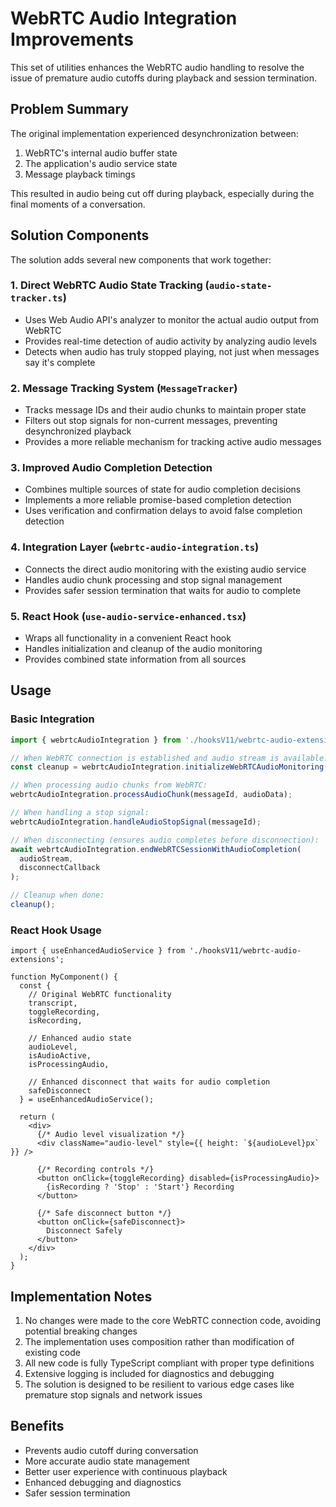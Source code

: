 # WebRTC Audio Integration Improvements

This set of utilities enhances the WebRTC audio handling to resolve the issue of premature audio cutoffs during playback and session termination.

## Problem Summary

The original implementation experienced desynchronization between:
1. WebRTC's internal audio buffer state
2. The application's audio service state
3. Message playback timings

This resulted in audio being cut off during playback, especially during the final moments of a conversation.

## Solution Components

The solution adds several new components that work together:

### 1. Direct WebRTC Audio State Tracking (`audio-state-tracker.ts`)

- Uses Web Audio API's analyzer to monitor the actual audio output from WebRTC
- Provides real-time detection of audio activity by analyzing audio levels
- Detects when audio has truly stopped playing, not just when messages say it's complete

### 2. Message Tracking System (`MessageTracker`)

- Tracks message IDs and their audio chunks to maintain proper state
- Filters out stop signals for non-current messages, preventing desynchronized playback
- Provides a more reliable mechanism for tracking active audio messages

### 3. Improved Audio Completion Detection

- Combines multiple sources of state for audio completion decisions
- Implements a more reliable promise-based completion detection
- Uses verification and confirmation delays to avoid false completion detection

### 4. Integration Layer (`webrtc-audio-integration.ts`)

- Connects the direct audio monitoring with the existing audio service
- Handles audio chunk processing and stop signal management
- Provides safer session termination that waits for audio to complete

### 5. React Hook (`use-audio-service-enhanced.tsx`)

- Wraps all functionality in a convenient React hook
- Handles initialization and cleanup of the audio monitoring
- Provides combined state information from all sources

## Usage

### Basic Integration

```typescript
import { webrtcAudioIntegration } from './hooksV11/webrtc-audio-extensions';

// When WebRTC connection is established and audio stream is available:
const cleanup = webrtcAudioIntegration.initializeWebRTCAudioMonitoring(audioStream);

// When processing audio chunks from WebRTC:
webrtcAudioIntegration.processAudioChunk(messageId, audioData);

// When handling a stop signal:
webrtcAudioIntegration.handleAudioStopSignal(messageId);

// When disconnecting (ensures audio completes before disconnection):
await webrtcAudioIntegration.endWebRTCSessionWithAudioCompletion(
  audioStream,
  disconnectCallback
);

// Cleanup when done:
cleanup();
```

### React Hook Usage

```tsx
import { useEnhancedAudioService } from './hooksV11/webrtc-audio-extensions';

function MyComponent() {
  const {
    // Original WebRTC functionality
    transcript, 
    toggleRecording,
    isRecording,
    
    // Enhanced audio state
    audioLevel,
    isAudioActive,
    isProcessingAudio,
    
    // Enhanced disconnect that waits for audio completion
    safeDisconnect
  } = useEnhancedAudioService();
  
  return (
    <div>
      {/* Audio level visualization */}
      <div className="audio-level" style={{ height: `${audioLevel}px` }} />
      
      {/* Recording controls */}
      <button onClick={toggleRecording} disabled={isProcessingAudio}>
        {isRecording ? 'Stop' : 'Start'} Recording
      </button>
      
      {/* Safe disconnect button */}
      <button onClick={safeDisconnect}>
        Disconnect Safely
      </button>
    </div>
  );
}
```

## Implementation Notes

1. No changes were made to the core WebRTC connection code, avoiding potential breaking changes
2. The implementation uses composition rather than modification of existing code
3. All new code is fully TypeScript compliant with proper type definitions
4. Extensive logging is included for diagnostics and debugging
5. The solution is designed to be resilient to various edge cases like premature stop signals and network issues

## Benefits

- Prevents audio cutoff during conversation
- More accurate audio state management
- Better user experience with continuous playback
- Enhanced debugging and diagnostics
- Safer session termination